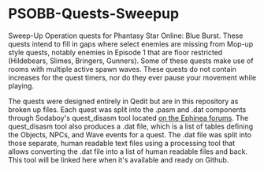 # PSOBB-Quests-Sweepup
Sweep-Up Operation quests for Phantasy Star Online: Blue Burst. These quests intend to fill in gaps where select enemies are missing from Mop-up style quests, notably enemies in Episode 1 that are floor restricted (Hildebears, Slimes, Bringers, Gunners). Some of these quests make use of rooms with multiple active spawn waves. These quests do not contain increases for the quest timers, nor do they ever pause your movement while playing.

The quests were designed entirely in Qedit but are in this repository as broken up files. Each quest was split into the .pasm and .dat components through Sodaboy's quest_disasm tool located [on the Ephinea forums](https://www.pioneer2.net/community/threads/psobb-quest-assembler-disassembler-source.1728/). The quest_disasm tool also produces a .dat file, which is a list of tables defining the Objects, NPCs, and Wave events for a quest. The .dat file was split into those separate, human readable text files using a processing tool that allows converting the .dat file into a list of human readable files and back. This tool will be linked here when it's available and ready on Github.

